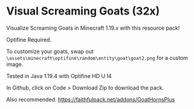 # Visual Screaming Goats (32x)

Visualize Screaming Goats in Minecraft 1.19.x with this resource pack!

Optifine Required.

To customize your goats, swap out `\assets\minecraft\optifine\random\entity\goat\goat2.png` for a custom image.

Tested in Java 1.19.4 with Optifine HD U I4

In Github, click on Code > Download Zip to download the pack.

Also recommended: https://faithfulpack.net/addons/GoatHornsPlus
